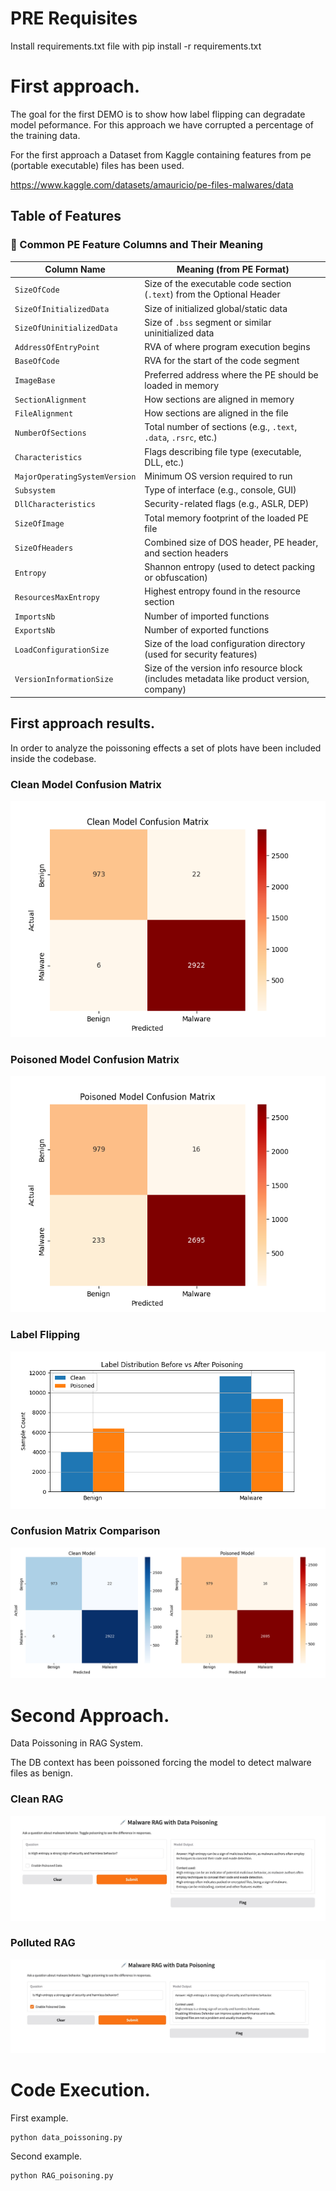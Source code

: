 # PRE Requisites
Install requirements.txt file with pip install -r requirements.txt

# First approach.

The goal for the first DEMO is to show how label flipping can degradate model peformance. For this approach we have corrupted a percentage of the training data.

For the first approach a Dataset from Kaggle containing features from pe (portable executable) files has been used.

https://www.kaggle.com/datasets/amauricio/pe-files-malwares/data

## Table of Features

### 🧠 Common PE Feature Columns and Their Meaning

| **Column Name**              | **Meaning (from PE Format)**                                                                 |
|-----------------------------|----------------------------------------------------------------------------------------------|
| `SizeOfCode`                | Size of the executable code section (`.text`) from the Optional Header                       |
| `SizeOfInitializedData`     | Size of initialized global/static data                                                       |
| `SizeOfUninitializedData`   | Size of `.bss` segment or similar uninitialized data                                          |
| `AddressOfEntryPoint`       | RVA of where program execution begins                                                        |
| `BaseOfCode`                | RVA for the start of the code segment                                                        |
| `ImageBase`                 | Preferred address where the PE should be loaded in memory                                    |
| `SectionAlignment`          | How sections are aligned in memory                                                           |
| `FileAlignment`             | How sections are aligned in the file                                                         |
| `NumberOfSections`          | Total number of sections (e.g., `.text`, `.data`, `.rsrc`, etc.)                             |
| `Characteristics`           | Flags describing file type (executable, DLL, etc.)                                           |
| `MajorOperatingSystemVersion` | Minimum OS version required to run                                                        |
| `Subsystem`                 | Type of interface (e.g., console, GUI)                                                       |
| `DllCharacteristics`        | Security-related flags (e.g., ASLR, DEP)                                                     |
| `SizeOfImage`               | Total memory footprint of the loaded PE file                                                 |
| `SizeOfHeaders`             | Combined size of DOS header, PE header, and section headers                                  |
| `Entropy`                   | Shannon entropy (used to detect packing or obfuscation)                                      |
| `ResourcesMaxEntropy`       | Highest entropy found in the resource section                                                |
| `ImportsNb`                 | Number of imported functions                                                                 |
| `ExportsNb`                 | Number of exported functions                                                                 |
| `LoadConfigurationSize`     | Size of the load configuration directory (used for security features)                        |
| `VersionInformationSize`    | Size of the version info resource block (includes metadata like product version, company)    |

## First approach results.

In order to analyze the poissoning effects a set of plots have been included inside the codebase.

### Clean Model Confusion Matrix
![Clean Model Confusion Matrix](images/clean_model.png)

### Poisoned Model Confusion Matrix
![Poisoned Model Confusion Matrix](images/poisoned_model.png)

### Label Flipping
![Label Flipping](images/label_flipping.png)

### Confusion Matrix Comparison
![Confusion Matrix Comparison](images/comparison_clean_dirty.png)


# Second Approach.
Data Poissoning in RAG System.

The DB context has been poissoned forcing the model to detect malware files as benign.

### Clean RAG
![Clean RAG](images/CleanRAG.jpeg)

### Polluted RAG
![Polluted RAG](images/PoisonedRAG.jpeg)

# Code Execution.
First example.
````
python data_poissoning.py 
````
Second example.
````
python RAG_poisoning.py
````
